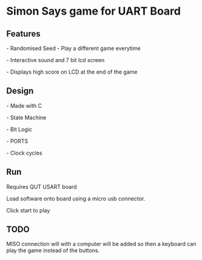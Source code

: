 <h1>Simon Says game for UART Board</h1>
<h2>Features</h2>
<p> - Randomised Seed - Play a different game everytime</p>
<p> - Interactive sound and 7 bit lcd screen</p>
<p> - Displays high score on LCD at the end of the game</p>
<h2>Design</h2>
<p> - Made with C</p>
<p> - State Machine</p>
<p> - Bit Logic</p>
<p> - PORTS</p>
<p> - Clock cycles</p>
<h2>Run</h2>
<p>Requires QUT USART board </p>
<p>Load software onto board using a micro usb connector. </p>
<p>Click start to play</p>
<h2>TODO</h2>
<p>MISO connection will with a computer will be added so then a keyboard can play the game instead of the buttons.</p>

